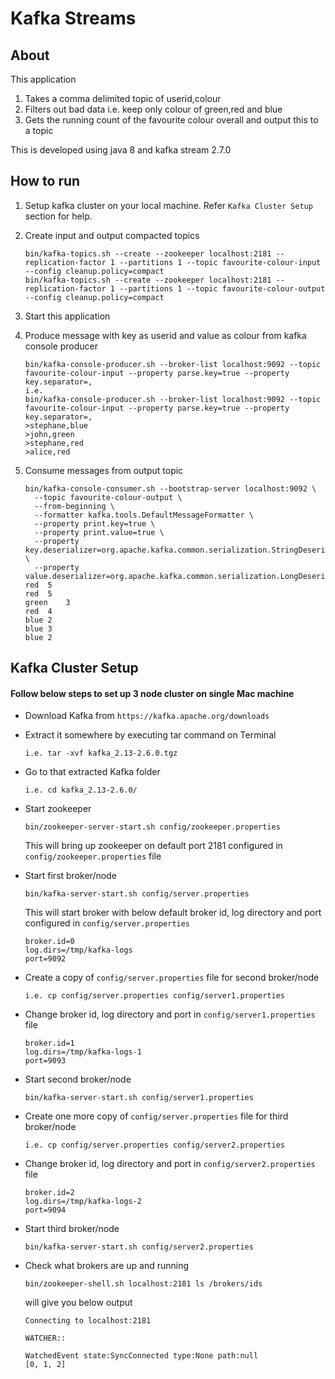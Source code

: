 # Kafka Streams

## About

This application 
 1. Takes a comma delimited topic of userid,colour
 2. Filters out bad data i.e. keep only colour of green,red and blue
 3. Gets the running count of the favourite colour overall and output this to a topic

This is developed using java 8 and kafka stream 2.7.0

## How to run

1. Setup kafka cluster on your local machine. Refer ```Kafka Cluster Setup``` section for help.

2. Create input and output compacted topics
   ```
   bin/kafka-topics.sh --create --zookeeper localhost:2181 --replication-factor 1 --partitions 1 --topic favourite-colour-input --config cleanup.policy=compact
   bin/kafka-topics.sh --create --zookeeper localhost:2181 --replication-factor 1 --partitions 1 --topic favourite-colour-output --config cleanup.policy=compact
   ```
3. Start this application

4. Produce message with key as userid and value as colour from kafka console producer
   ```
   bin/kafka-console-producer.sh --broker-list localhost:9092 --topic favourite-colour-input --property parse.key=true --property key.separator=,
   i.e.
   bin/kafka-console-producer.sh --broker-list localhost:9092 --topic favourite-colour-input --property parse.key=true --property key.separator=,
   >stephane,blue
   >john,green
   >stephane,red
   >alice,red
   ```
5. Consume messages from output topic
   ```
   bin/kafka-console-consumer.sh --bootstrap-server localhost:9092 \
     --topic favourite-colour-output \
     --from-beginning \
     --formatter kafka.tools.DefaultMessageFormatter \
     --property print.key=true \
     --property print.value=true \
     --property key.deserializer=org.apache.kafka.common.serialization.StringDeserializer \
     --property value.deserializer=org.apache.kafka.common.serialization.LongDeserializer
   red	5
   red	5
   green	3
   red	4
   blue	2
   blue	3
   blue	2
   ```


## Kafka Cluster Setup

#### Follow below steps to set up 3 node cluster on single Mac machine

* Download Kafka from ```https://kafka.apache.org/downloads```
* Extract it somewhere by executing tar command on Terminal

  ```i.e. tar -xvf kafka_2.13-2.6.0.tgz```
* Go to that extracted Kafka folder
   
  ```i.e. cd kafka_2.13-2.6.0/```
* Start zookeeper
   
  ```bin/zookeeper-server-start.sh config/zookeeper.properties```
  
  This will bring up zookeeper on default port 2181 configured in ```config/zookeeper.properties``` file
* Start first broker/node

  ```bin/kafka-server-start.sh config/server.properties```  
  
  This will start broker with below default broker id, log directory and port configured in ```config/server.properties```
  ```   
  broker.id=0  
  log.dirs=/tmp/kafka-logs  
  port=9092
  ``` 
* Create a copy of ```config/server.properties``` file for second broker/node
   
  ```i.e. cp config/server.properties config/server1.properties```
* Change broker id, log directory and port in ```config/server1.properties``` file
   
  ```
  broker.id=1
  log.dirs=/tmp/kafka-logs-1
  port=9093
  ```
* Start second broker/node

  ```bin/kafka-server-start.sh config/server1.properties```    
* Create one more copy of ```config/server.properties``` file for third broker/node

  ```i.e. cp config/server.properties config/server2.properties```
* Change broker id, log directory and port in ```config/server2.properties``` file
   
  ```
  broker.id=2
  log.dirs=/tmp/kafka-logs-2
  port=9094
  ```   
* Start third broker/node

   ```bin/kafka-server-start.sh config/server2.properties```     
   
* Check what brokers are up and running

  ```bin/zookeeper-shell.sh localhost:2181 ls /brokers/ids```  
  
  will give you below output
  
  ```
  Connecting to localhost:2181
 
  WATCHER::
  
  WatchedEvent state:SyncConnected type:None path:null
  [0, 1, 2]
  ``` 